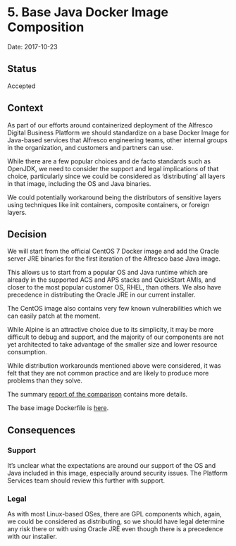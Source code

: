 # 5. Base Java Docker Image Composition

Date: 2017-10-23

## Status

Accepted

## Context

As part of our efforts around containerized deployment of the Alfresco Digital Business Platform we should standardize on a base Docker Image for Java-based services that Alfresco engineering teams, other internal groups in the organization, and customers and partners can use.

While there are a few popular choices and de facto standards such as OpenJDK, we need to consider the support and legal implications of that choice, particularly since we could be considered as ‘distributing’ all layers in that image, including the OS and Java binaries.

We could potentially workaround being the distributors of sensitive layers using techniques like init containers, composite containers, or foreign layers.

## Decision

We will start from the official CentOS 7 Docker image and add the Oracle server JRE binaries for the first iteration of the Alfresco base Java image.

This allows us to start from a popular OS and Java runtime which are already in the supported ACS and APS stacks and QuickStart AMIs, and closer to the most popular customer OS, RHEL, than others.  We also have precedence in distributing the Oracle JRE in our current installer.

The CentOS image also contains very few known vulnerabilities which we can easily patch at the moment.

While Alpine is an attractive choice due to its simplicity, it may be more difficult to debug and support, and the majority of our components are not yet architected to take advantage of the smaller size and lower resource consumption.

While distribution workarounds mentioned above were considered, it was felt that they are not common practice and are likely to produce more problems than they solve.

The summary [report of the comparison](https://ts.alfresco.com/share/s/bqDcnHWpSrSGybJhMxf93A) contains more details.

The base image Dockerfile is [here](https://github.com/Alfresco/alfresco-docker-base-java/blob/master/docker/base/java/Dockerfile).

## Consequences

### Support 
It’s unclear what the expectations are around our support of the OS and Java included in this image, especially around security issues.  The Platform Services team should review this further with support.

### Legal
As with most Linux-based OSes, there are GPL components which, again, we could be considered as distributing, so we should have legal determine any risk there or with using Oracle JRE even though there is a precedence with our installer.

